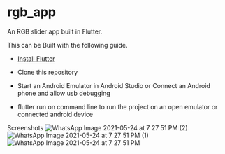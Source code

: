# rgb_app

An RGB slider app built in Flutter.

This can be Built with the following guide.

- [Install Flutter](https://flutter.dev/get-started/)

- Clone this repository

- Start an Android Emulator in Android Studio or Connect an Android phone and allow usb debugging

- flutter run on command line to run the project on an open emulator or connected android device

Screenshots
![WhatsApp Image 2021-05-24 at 7 27 51 PM (2)](https://user-images.githubusercontent.com/21035760/119391876-d8b1a780-bcc6-11eb-9401-b9abecd852ee.jpeg)
![WhatsApp Image 2021-05-24 at 7 27 51 PM (1)](https://user-images.githubusercontent.com/21035760/119391880-d9e2d480-bcc6-11eb-9273-98c2fafb9f55.jpeg)
![WhatsApp Image 2021-05-24 at 7 27 51 PM](https://user-images.githubusercontent.com/21035760/119391882-da7b6b00-bcc6-11eb-85a3-a4e1399fdaf6.jpeg)
